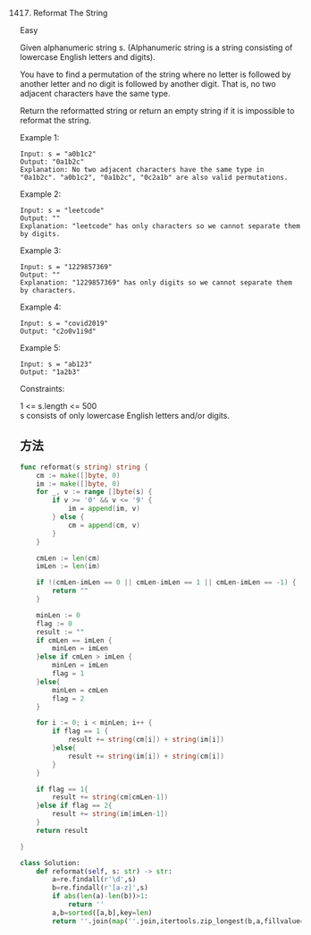 1417. Reformat The String


Easy


Given alphanumeric string s. (Alphanumeric string is a string consisting of lowercase English letters and digits).

You have to find a permutation of the string where no letter is followed by another letter and no digit is followed by another digit. That is, no two adjacent characters have the same type.

Return the reformatted string or return an empty string if it is impossible to reformat the string.

 

Example 1:

```
Input: s = "a0b1c2"
Output: "0a1b2c"
Explanation: No two adjacent characters have the same type in "0a1b2c". "a0b1c2", "0a1b2c", "0c2a1b" are also valid permutations.
```

Example 2:

```
Input: s = "leetcode"
Output: ""
Explanation: "leetcode" has only characters so we cannot separate them by digits.
```

Example 3:

```
Input: s = "1229857369"
Output: ""
Explanation: "1229857369" has only digits so we cannot separate them by characters.
```

Example 4:

```
Input: s = "covid2019"
Output: "c2o0v1i9d"
```

Example 5:

```
Input: s = "ab123"
Output: "1a2b3"
```

Constraints:

1 <= s.length <= 500  
s consists of only lowercase English letters and/or digits.

## 方法

```go
func reformat(s string) string {
    cm := make([]byte, 0)
	im := make([]byte, 0)
	for _, v := range []byte(s) {
		if v >= '0' && v <= '9' {
			im = append(im, v)
		} else {
			cm = append(cm, v)
		}
	}

	cmLen := len(cm)
	imLen := len(im)

	if !(cmLen-imLen == 0 || cmLen-imLen == 1 || cmLen-imLen == -1) {
		return ""
	}

	minLen := 0
	flag := 0
	result := ""
	if cmLen == imLen {
		minLen = imLen
	}else if cmLen > imLen {
		minLen = imLen
		flag = 1
	}else{
		minLen = cmLen
		flag = 2
	}

	for i := 0; i < minLen; i++ {
		if flag == 1 {
			result += string(cm[i]) + string(im[i])
		}else{
			result += string(im[i]) + string(cm[i])
		}
	}

	if flag == 1{
		result += string(cm[cmLen-1])
	}else if flag == 2{
		result += string(im[imLen-1])
	}
	return result

}
```



```python
class Solution:
    def reformat(self, s: str) -> str:
        a=re.findall(r'\d',s)
        b=re.findall(r'[a-z]',s)
        if abs(len(a)-len(b))>1:
            return ''
        a,b=sorted([a,b],key=len)
        return ''.join(map(''.join,itertools.zip_longest(b,a,fillvalue='')))
```
